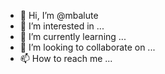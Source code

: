 - 👋 Hi, I’m @mbalute
- 👀 I’m interested in ...
- 🌱 I’m currently learning ...
- 💞️ I’m looking to collaborate on ...
- 📫 How to reach me ...

<!---
mbalute/mbalute is a ✨ special ✨ repository because its `README.md` (this file) appears on your GitHub profile.
You can click the Preview link to take a look at your changes.
--->
